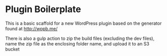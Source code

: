 Plugin Boilerplate
==========================

This is a basic scaffold for a new WordPress plugin based on the generator found
at http://wppb.me/

There is also a gulp action to zip the build files (excluding the dev files), name the zip file as the enclosing folder name, and upload it to an S3 bucket
